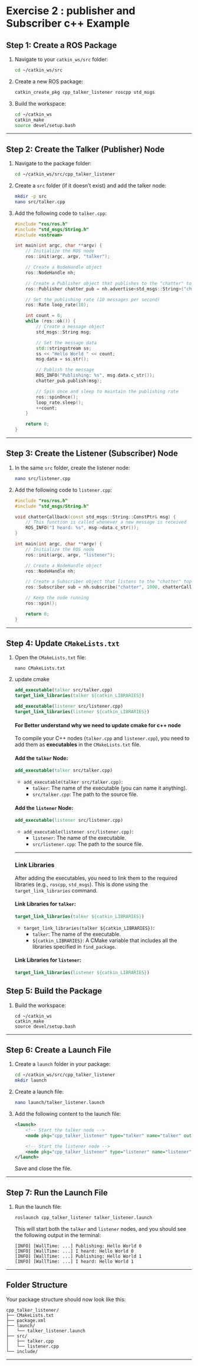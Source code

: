 # Exercise 2 : publisher and Subscriber c++ Example


## **Step 1: Create a ROS Package**

1. Navigate to your `catkin_ws/src` folder:

   ```bash
   cd ~/catkin_ws/src
   ```
2. Create a new ROS package:

   ```bash
   catkin_create_pkg cpp_talker_listener roscpp std_msgs
   ```
3. Build the workspace:

   ```bash
   cd ~/catkin_ws
   catkin_make
   source devel/setup.bash
   ```

---

## **Step 2: Create the Talker (Publisher) Node**

1. Navigate to the package folder:

   ```bash
   cd ~/catkin_ws/src/cpp_talker_listener
   ```
2. Create a `src` folder (if it doesn’t exist) and add the talker node:

   ```bash
   mkdir -p src
   nano src/talker.cpp
   ```
3. Add the following code to `talker.cpp`:

   ```cpp
   #include "ros/ros.h"
   #include "std_msgs/String.h"
   #include <sstream>

   int main(int argc, char **argv) {
       // Initialize the ROS node
       ros::init(argc, argv, "talker");

       // Create a NodeHandle object
       ros::NodeHandle nh;

       // Create a Publisher object that publishes to the "chatter" topic
       ros::Publisher chatter_pub = nh.advertise<std_msgs::String>("chatter", 1000);

       // Set the publishing rate (10 messages per second)
       ros::Rate loop_rate(10);

       int count = 0;
       while (ros::ok()) {
           // Create a message object
           std_msgs::String msg;

           // Set the message data
           std::stringstream ss;
           ss << "Hello World " << count;
           msg.data = ss.str();

           // Publish the message
           ROS_INFO("Publishing: %s", msg.data.c_str());
           chatter_pub.publish(msg);

           // Spin once and sleep to maintain the publishing rate
           ros::spinOnce();
           loop_rate.sleep();
           ++count;
       }

       return 0;
   }
   ```

---

## **Step 3: Create the Listener (Subscriber) Node**

1. In the same `src` folder, create the listener node:
   

   ```bash
   nano src/listener.cpp
   ```
2. Add the following code to `listener.cpp`:


   ```cpp
   #include "ros/ros.h"
   #include "std_msgs/String.h"

   void chatterCallback(const std_msgs::String::ConstPtr& msg) {
       // This function is called whenever a new message is received
       ROS_INFO("I heard: %s", msg->data.c_str());
   }

   int main(int argc, char **argv) {
       // Initialize the ROS node
       ros::init(argc, argv, "listener");

       // Create a NodeHandle object
       ros::NodeHandle nh;

       // Create a Subscriber object that listens to the "chatter" topic
       ros::Subscriber sub = nh.subscribe("chatter", 1000, chatterCallback);

       // Keep the node running
       ros::spin();

       return 0;
   }
   ```

---

## **Step 4: Update `CMakeLists.txt`**

1. Open the `CMakeLists.txt` file:

   ```
   nano CMakeLists.txt
   ```
2. update cmake

   ```cmake
   add_executable(talker src/talker.cpp)
   target_link_libraries(talker ${catkin_LIBRARIES})

   add_executable(listener src/listener.cpp)
   target_link_libraries(listener ${catkin_LIBRARIES})
   ```

   #### For Better understand why we need to update cmake for c++ node

   To compile your C++ nodes (`talker.cpp` and `listener.cpp`), you need to add them as **executables** in the `CMakeLists.txt` file.

   #### Add the `talker` Node:


   ```cmake
   add_executable(talker src/talker.cpp)
   ```

   * `add_executable(talker src/talker.cpp)`:
     * `talker`: The name of the executable (you can name it anything).
     * `src/talker.cpp`: The path to the source file.

   #### Add the `listener` Node:

   ```cmake
   add_executable(listener src/listener.cpp)
   ```

   * `add_executable(listener src/listener.cpp)`:
     * `listener`: The name of the executable.
     * `src/listener.cpp`: The path to the source file.

   ---

   ### **Link Libraries**

   After adding the executables, you need to link them to the required libraries (e.g., `roscpp`, `std_msgs`). This is done using the `target_link_libraries` command.

   #### Link Libraries for `talker`:

   ```cmake
   target_link_libraries(talker ${catkin_LIBRARIES})
   ```

   * `target_link_libraries(talker ${catkin_LIBRARIES})`:
     * `talker`: The name of the executable.
     * `${catkin_LIBRARIES}`: A CMake variable that includes all the libraries specified in `find_package`.

   #### Link Libraries for `listener`:

   ```cmake
   target_link_libraries(listener ${catkin_LIBRARIES})
   ```


## **Step 5: Build the Package**

1. Build the workspace:


   ```
   cd ~/catkin_ws
   catkin_make
   source devel/setup.bash
   ```

---

## **Step 6: Create a Launch File**

1. Create a `launch` folder in your package:

   ```bash
   cd ~/catkin_ws/src/cpp_talker_listener
   mkdir launch
   ```
2. Create a launch file:

   ```bash
   nano launch/talker_listener.launch
   ```
3. Add the following content to the launch file:

   ```xml
   <launch>
       <!-- Start the talker node -->
       <node pkg="cpp_talker_listener" type="talker" name="talker" output="screen" />

       <!-- Start the listener node -->
       <node pkg="cpp_talker_listener" type="listener" name="listener" output="screen" />
   </launch>
   ```

   Save and close the file.

---

## **Step 7: Run the Launch File**

1. Run the launch file:

   ```bash
   roslaunch cpp_talker_listener talker_listener.launch
   ```

   This will start both the `talker` and `listener` nodes, and you should see the following output in the terminal:

   ```
   [INFO] [WallTime: ...] Publishing: Hello World 0
   [INFO] [WallTime: ...] I heard: Hello World 0
   [INFO] [WallTime: ...] Publishing: Hello World 1
   [INFO] [WallTime: ...] I heard: Hello World 1
   ```

---

## **Folder Structure**

Your package structure should now look like this:

```
cpp_talker_listener/
├── CMakeLists.txt
├── package.xml
├── launch/
│   └── talker_listener.launch
├── src/
│   ├── talker.cpp
│   └── listener.cpp
└── include/
```

---
